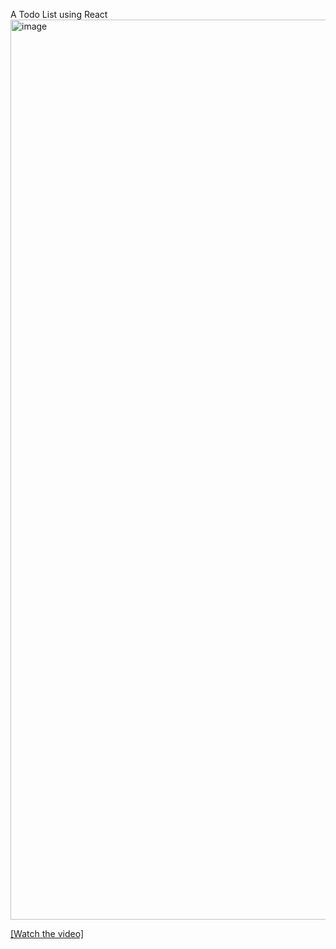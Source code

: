 A Todo List using React
<img width="1440" alt="image" src="https://github.com/nyt23/Todo-App/assets/153197020/db2ccab0-19e7-460c-a55a-36a64a4d8181">

[[Watch the video]](https://www.canva.com/design/DAGHu-eCovc/ehv1ILNu30EBCxPniUOLkg/watch?utm_content=DAGHu-eCovc&utm_campaign=designshare&utm_medium=link&utm_source=editor)
